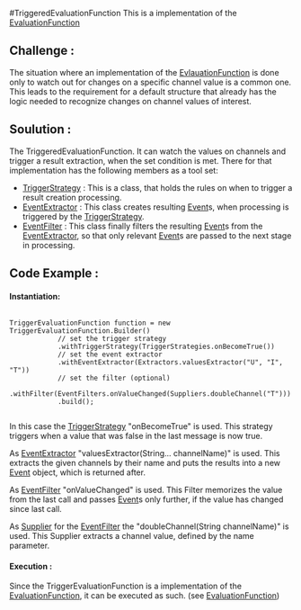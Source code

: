 #TriggeredEvaluationFunction
This is a implementation of the [EvaluationFunction](EVALUATION_FUNCTION.html)

## Challenge :

The situation where an implementation of the [EvlauationFunction](EVALUATION_FUNCTION.html) is done only to watch out for 
changes on a specific channel value is a common one. This leads to the requirement for a default structure that already has 
the logic needed to recognize changes on channel values of interest. 

## Soulution :

The TriggeredEvaluationFunction. It can watch the values on channels and trigger a result extraction, when the set 
condition is met. There for that implementation has the following members as a tool set:

 - [TriggerStrategy](TRIGGER_STRATEGY.html) : This is a class, that holds the rules on when to trigger a result creation 
 processing.
 - [EventExtractor](EVENT_EXTRACTOR.html) : This class creates resulting [Event](EVENT.html)s, when processing is triggered 
 by the [TriggerStrategy](TRIGGER_STRATEGY.html).
 - [EventFilter](EVENT_FILTER.html) : This class finally filters the resulting [Event](EVENT.html)s from the 
 [EventExtractor](EVENT_EXTRACTOR.html), so that only relevant [Event](EVENT.html)s are passed to the next stage in 
 processing.

## Code Example :

#### Instantiation:

```

TriggerEvaluationFunction function = new TriggerEvaluationFunction.Builder()
            // set the trigger strategy
            .withTriggerStrategy(TriggerStrategies.onBecomeTrue())
            // set the event extractor
            .withEventExtractor(Extractors.valuesExtractor("U", "I", "T"))
            // set the filter (optional)
            .withFilter(EventFilters.onValueChanged(Suppliers.doubleChannel("T")))
            .build();
            
```

In this case the [TriggerStrategy](TRIGGER_STRATEGY.html) \"onBecomeTrue" is used. This strategy triggers when a value that 
was false in the last message is now true.

As [EventExtractor](EVENT_EXTRACTOR.html) \"valuesExtractor(String\... channelName)" is used. This extracts the given 
channels by their name and puts the results into a new [Event](EVENT.html) object, which is returned after.

As [EventFilter](EVENT_FILTER.html) \"onValueChanged" is used. This Filter memorizes the value from the last call and 
passes [Event](EVENT.html)s only further, if the value has changed since last call.

As [Supplier](SUPPLIER.html) for the [EventFilter](EVENT_FILTER.html) the \"doubleChannel(String channelName)" is used. This 
Supplier extracts a channel value, defined by the name parameter.

#### Execution :

Since the TriggerEvaluationFunction is a implementation of the [EvaluationFunction](EVALUATION_FUNCTION.html), it can be 
executed as such. (see [EvaluationFunction](EVALUATION_FUNCTION.html))
